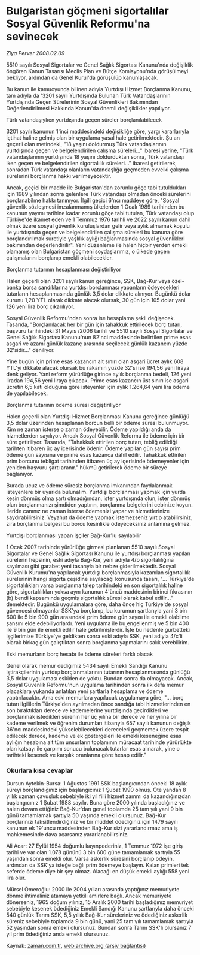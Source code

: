 # Bulgaristan göçmeni sigortalılar Sosyal Güvenlik Reformu'na sevinecek

*Ziya Perver 2008.02.09*

<tr><td class="metin" colspan="2" style="padding-top: 20px; padding-left: 5px; padding-right: 10px;">5510 sayılı Sosyal Sigortalar ve Genel Sağlık Sigortası Kanunu'nda değişiklik öngören Kanun Tasarısı Meclis Plan ve Bütçe Komisyonu'nda görüşülmeyi bekliyor, ardından da Genel Kurul'da görüşülüp kanunlaşacak.</td></tr><tr><td class="metin" colspan="2" style="padding-top: 20px; padding-left: 5px; padding-right: 10px;"><p>Bu kanun ile kamuoyunda bilinen adıyla Yurtdışı Hizmet Borçlanma Kanunu, tam adıyla da '3201 sayılı Yurtdışında Bulunan Türk Vatandaşlarının Yurtdışında Geçen Sürelerinin Sosyal Güvenlikleri Bakımından Değerlendirilmesi Hakkında Kanun'da önemli değişiklikler yapılıyor.
<p>Türk vatandaşıyken yurtdışında geçen süreler borçlanılabilecek 
<p>3201 sayılı kanunun 1'inci maddesindeki değişikliğe göre, yargı kararlarıyla içtihat haline gelmiş olan bir uygulama yasal hale getirilmektedir. Şu an geçerli olan metindeki, "18 yaşını doldurmuş Türk vatandaşlarının yurtdışında geçen ve belgelendirilen çalışma süreleri..." ibaresi yerine, "Türk vatandaşlarının yurtdışında 18 yaşını doldurduktan sonra, Türk vatandaşı iken geçen ve belgelendirilen sigortalılık süreleri..." ibaresi getirilerek, sonradan Türk vatandaşı olanların vatandaşlığa geçmeden evvelki çalışma sürelerini borçlanma hakkı verilmeyecektir.
<p> Ancak, geçici bir madde ile Bulgaristan'dan zorunlu göçe tabi tutuldukları için 1989 yılından sonra gelenlere Türk vatandaşı olmadan önceki sürelerini borçlanabilme hakkı tanınıyor. İlgili geçici 6'ncı maddeye göre, "Sosyal güvenlik sözleşmesi imzalanmamış ülkelerden 1 Ocak 1989 tarihinden bu kanunun yayımı tarihine kadar zorunlu göçe tabi tutulan, Türk vatandaşı olup Türkiye'de ikamet eden ve 1 Temmuz 1976 tarihli ve 2022 sayılı kanun dahil olmak üzere sosyal güvenlik kuruluşlardan gelir veya aylık almamak koşulu ile yurtdışında geçen ve belgelendirilen çalışma süreleri bu kanuna göre borçlandırılmak suretiyle yaşlılık aylığı bağlanmasında sosyal güvenlikleri bakımından değerlendirilir". Yeni düzenleme ile halen hiçbir yerden emekli olamamış olan Bulgaristan göçmeni soydaşlarımız, o ülkede geçen çalışmalarını borçlanıp emekli olabilecekler.
<p>Borçlanma tutarının hesaplanması değiştiriliyor 
<p>Halen geçerli olan 3201 sayılı kanun gereğince, SSK, Bağ-Kur veya özel-banka borsa sandıklarına yurtdışı borçlanması yapanların ödeyecekleri tutarların hesaplanmasında günlük 3,5 dolar dikkate alınıyor. Bugünkü dolar kurunu 1,20 YTL olarak dikkate alacak olursak, 30 gün için 105 dolar yani 126 yeni lira borç çıkarılıyor. 
<p> Sosyal Güvenlik Reformu'ndan sonra ise hesaplama şekli değişecek. Tasarıda, "Borçlanılacak her bir gün için tahakkuk ettirilecek borç tutarı, başvuru tarihindeki 31 Mayıs /2006 tarihli ve 5510 sayılı Sosyal Sigortalar ve Genel Sağlık Sigortası Kanunu'nun 82'nci maddesinde belirtilen prime esas asgarî ve azamî günlük kazanç arasında seçilecek günlük kazancın yüzde 32'sidir..." deniliyor. 
<p> Yine bugün için prime esas kazancın alt sınırı olan asgari ücret aylık 608 YTL'yi dikkate alacak olursak bu rakamın yüzde 32'si ise 194,56 yeni liraya denk geliyor. Yani reform yürürlüğe girince aylık borçlanma bedeli, 126 yeni liradan 194,56 yeni liraya çıkacak. Prime esas kazancın üst sınırı ise asgari ücretin 6,5 katı olduğuna göre isteyenler için aylık 1.264,64 yeni lira ödeme de yapılabilecek.
<p>Borçlanma tutarının ödeme süresi değiştiriliyor
<p>Halen geçerli olan Yurtdışı Hizmet Borçlanması Kanunu gereğince günlüğü 3,5 dolar üzerinden hesaplanan borcun belli bir ödeme süresi bulunmuyor. Kim ne zaman isterse o zaman ödeyebilir. Ödeme yapıldığı anda da hizmetlerden sayılıyor. Ancak Sosyal Güvenlik Reformu ile ödeme için bir süre getiriliyor. Tasarıda, "Tahakkuk ettirilen borç tutarı, tebliğ edildiği tarihten itibaren üç ay içerisinde ödenir. Ödeme yapılan gün sayısı prim ödeme gün sayısına ve prime esas kazanca dahil edilir. Tahakkuk ettirilen prim borcunu tebligat tarihinden itibaren üç ay içerisinde ödemeyenler için yeniden başvuru şartı aranır." hükmü getirilerek ödeme bir süreye bağlanıyor. 
<p> Burada ucuz ve ödeme süresiz borçlanma imkanından faydalanmak isteyenlere bir uyarıda bulunalım. Yurtdışı borçlanması yapmak için yurda kesin dönmüş olma şartı olmadığından, ister yurtdışında olun, ister dönmüş olun borçlanmanızı şimdiden yaptırın, borçlanma belgelerini cebinize koyun. İleride canınız ne zaman isterse ödemenizi yapar ve hizmetlerinize saydırabilirsiniz. Veyahut da ödeme yapmak istemezseniz yırtıp atabilirsiniz, zira borçlanma belgesi bu borcu kesinlikle ödeyeceksiniz anlamına gelmez. 
<p>Yurtdışı borçlanması yapan işçiler Bağ-Kur'lu sayılabilir 
<p>1 Ocak 2007 tarihinde yürürlüğe girmesi planlanan 5510 sayılı Sosyal Sigortalar ve Genel Sağlık Sigortası Kanunu ile yurtdışı borçlanması yapılan sürelerin hepsinin, eski adıyla Bağ-Kur, yeni adıyla 4/b sigortalılığına sayılması gibi garabet yeni tasarıyla bir nebze giderilmektedir. Sosyal Güvenlik Kurumu'na yapılacak yurtdışı borçlanmasıyla kazanılan sigortalılık sürelerinin hangi sigorta çeşidine sayılacağı konusunda tasarı, "... Türkiye'de sigortalılıkları varsa borçlanma talep tarihindeki en son sigortalılık haline göre, sigortalılıkları yoksa aynı kanunun 4'üncü maddesinin birinci fıkrasının (b) bendi kapsamında geçmiş sigortalılık süresi olarak kabul edilir..." demektedir. Bugünkü uygulamalara göre, daha önce hiç Türkiye'de sosyal güvencesi olmayanlar SSK'ya borçlanıp, bu kurumun şartlarıyla yani 3 bin 600 ile 5 bin 900 gün arasındaki prim ödeme gün sayısı ile emekli olabilme şansını elde edebiliyorlardı. Yeni uygulama ile bu engellenmiş ve 5 bin 400 ile 9 bin gün ile emekli edilir hale getirilmişlerdir. İşte bu nedenle gurbetteki işçilerimize Türkiye'ye geldikten sonra eski adıyla SSK, yeni adıyla 4/c'li olarak birkaç gün çalıştıktan sonra borçlanma yapmalarını salık verebilirim.
<p>Eski memurların borç hesabı ile ödeme süreleri farklı olacak 
<p>Genel olarak memur dediğimiz 5434 sayılı Emekli Sandığı Kanunu iştirakçilerinin yurtdışı borçlanmalarının tutarının hesaplanmasında günlüğü 3,5 dolar uygulaması eskiden de yoktu. Bundan sonra da olmayacak. Ancak, Sosyal Güvenlik Reformu'nun uygulama tarihinden sonra ilk defa memur olacaklara yukarıda anlatılan yeni şartlarla hesaplama ve ödeme yaptırılacaktır. Ama eski memurlara yapılacak uygulamaya göre, "... borç tutarı ilgililerin Türkiye'den ayrılmadan önce sandığa tabi hizmetlerinden en son bıraktıkları derece ve kademelerine yurtdışında geçirdikleri ve borçlanmak istedikleri sürenin her üç yılına bir derece ve her yılına bir kademe verilmek ve öğrenim durumları itibarıyla 657 sayılı kanunun değişik 36'ncı maddesindeki yükselebilecekleri dereceleri geçmemek üzere tespit edilecek derece, kademe ve ek göstergeleri ile emekli keseneğine esas aylığın hesabına ait tüm unsurların toplamının müracaat tarihinde yürürlükte olan katsayı ile çarpımı sonucu bulunacak tutarlar esas alınarak, yine o tarihteki kesenek ve karşılık oranlarına göre hesap edilir."
<p><h3>Okurlara kısa cevaplar</h3>
<p>Dursun Aytekin-Bursa: 1 Ağustos 1991 SSK başlangıcından önceki 18 aylık süreyi borçlandığınız için başlangıcınız 1 Şubat 1990 olmuş. Öte yandan 8 yıllık uzman çavuşluk sebebiyle iki yıl fiili hizmet zammı da kazandığınızdan başlangıcınız 1 Şubat 1988 sayılır. Buna göre 2000 yılında başladığınız ve halen devam ettiğiniz Bağ-Kur'dan genel toplamda 25 tam yılı yani 9 bin günü tamamlamak şartıyla 50 yaşında emekli olursunuz. Bağ-Kur borçlarınızı taksitlendirdiğiniz ve bir müddet ödediğiniz için 1479 sayılı kanunun ek 19'uncu maddesinden Bağ-Kur sizi yararlandırmaz ama iş mahkemesinde dava açarsanız yararlanabilirsiniz. 
<p>Ali Acar: 27 Eylül 1954 doğumlu kayınpederiniz, 1 Temmuz 1972 işe giriş tarihi ve var olan 1.078 gününü 3 bin 600 güne tamamlamak şartıyla 55 yaşından sonra emekli olur. Varsa askerlik süresini borçlanıp ödeyin, ardından da SSK'ya isteğe bağlı prim ödemeye başlayın. Kalan primleri tek seferde ödeme diye bir şey olmaz. Alacağı en düşük emekli aylığı 558 yeni lira olur.
<p>Mürsel Ömeroğlu: 2000 ile 2004 yılları arasında yaptığınız memuriyete dönme ihtimaliniz atamaya yetkili amirlere bağlı. Ancak memuriyete dönerseniz, 1965 doğum yılınız, 15 Aralık 2000 tarihi başladığınız memuriyet sebebiyle kesenek ödediğiniz Emekli Sandığı Kanunu şartlarıyla daha önceki 540 günlük Tarım SSK, 5,5 yıllık Bağ-Kur süreleriniz ve ödediğiniz askerlik süreniz sebebiyle toplamda 9 bin günü, yani 25 tam yılı tamamlamak şartıyla 52 yaşından sonra emekli olursunuz. Bundan sonra Tarım SSK'lı olursanız 7 yıl prim ödediğiniz anda emekli olursunuz.<br/></p></p></p></p></p></p></p></p></p></p></p></p></p></p></p></p></p></p></p></td></tr>

Kaynak: [zaman.com.tr](http://zaman.com.tr/yazar.do?yazino=649670), [web.archive.org (arşiv bağlantısı)](http://web.archive.org/web/20080504043128/http://www.zaman.com.tr:80/yazar.do?yazino=649670)
